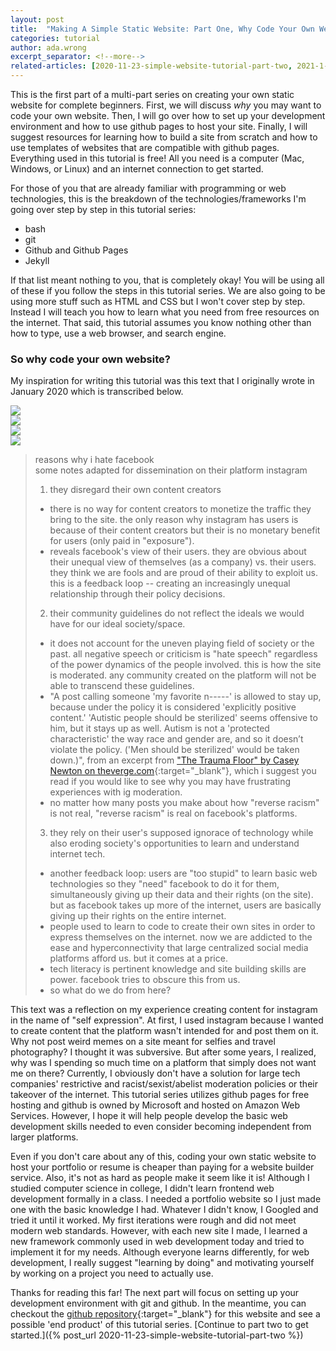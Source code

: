 ```yaml
---
layout: post
title:  "Making A Simple Static Website: Part One, Why Code Your Own Website?"
categories: tutorial
author: ada.wrong
excerpt_separator: <!--more-->
related-articles: [2020-11-23-simple-website-tutorial-part-two, 2021-1-21-simple-website-tutorial-part-three]
---
```


This is the first part of a multi-part series on creating your own static website for complete beginners. First, we will discuss *why* you may want to code your own website.<!--more--> Then, I will go over how to set up your development environment and how to use github pages to host your site. Finally, I will suggest resources for learning how to build a site from scratch and how to use templates of websites that are compatible with github pages. Everything used in this tutorial is free! All you need is a computer (Mac, Windows, or Linux) and an internet connection to get started.

For those of you that are already familiar with programming or web technologies, this is the breakdown of the technologies/frameworks I'm going over step by step in this tutorial series:
- bash
- git
- Github and Github Pages
- Jekyll  

If that list meant nothing to you, that is completely okay! You will be using all of these if you follow the steps in this tutorial series. We are also going to be using more stuff such as HTML and CSS but I won't cover step by step. Instead I will teach you how to learn what you need from free resources on the internet. That said, this tutorial assumes you know nothing other than how to type, use a web browser, and search engine.

### So why code your own website? ###   
My inspiration for writing this tutorial was this text that I originally wrote in January 2020 which is transcribed below.

<div class="row">
	<div class="col-sm">
		<img class="img-fluid" src='/assets/post_media/2020-11-16-simple-website-tutorial-part-one/whyihatefacebook_post1.png'>
	</div>
	<div class="col-sm">
		<img class="img-fluid" src='/assets/post_media/2020-11-16-simple-website-tutorial-part-one/whyihatefacebook_post2.png'>
	</div>
	<div class="col-sm">
		<img class="img-fluid" src='/assets/post_media/2020-11-16-simple-website-tutorial-part-one/whyihatefacebook_post3.png'>
	</div>
	<div class="col-sm">
		<img class="img-fluid" src='/assets/post_media/2020-11-16-simple-website-tutorial-part-one/whyihatefacebook_post4.png'>
	</div>
</div>


>reasons why i hate facebook  
>some notes adapted for dissemination on their platform instagram  
>1. they disregard their own content creators  
>- there is no way for content creators to monetize the traffic they bring to the site. the only reason why instagram has users is because of their content creators but their is no monetary benefit for users (only paid in "exposure").  
>- reveals facebook's view of their users. they are obvious about their unequal view of themselves (as a company) vs. their users. they think we are fools and are proud of their ability to exploit us. this is a feedback loop -- creating an increasingly unequal relationship through their policy decisions.  
>2. their community guidelines do not reflect the ideals we would have for our ideal society/space.  
>- it does not account for the uneven playing field of society or the past. all negative speech or criticism is "hate speech" regardless of the power dynamics of the people involved. this is how the site is moderated. any community created on the platform will not be able to transcend these guidelines.  
>- "A post calling someone 'my favorite n-----' is allowed to stay up, because under the policy it is considered 'explicitly positive content.'
>'Autistic people should be sterilized' seems offensive to him, but it stays up as well. Autism is not a 'protected characteristic' the way race and gender are, and so it doesn’t violate the policy. ('Men should be sterilized' would be taken down.)", from an excerpt from ["The Trauma Floor" by Casey Newton on theverge.com](https://www.theverge.com/2019/2/25/18229714/cognizant-facebook-content-moderator-interviews-trauma-working-conditions-arizona){:target="_blank"}, which i suggest you read if you would like to see why you may have frustrating experiences with ig moderation.  
>- no matter how many posts you make about how "reverse racism" is not real, "reverse racism" is real on facebook's platforms.  
>3. they rely on their user's supposed ignorace of technology while also eroding society's opportunities to learn and understand internet tech.  
>- another feedback loop: users are "too stupid" to learn basic web technologies so they "need" facebook to do it for them, simultaneously giving up their data and their rights (on the site). but as facebook takes up more of the internet, users are basically giving up their rights on the entire internet.  
>- people used to learn to code to create their own sites in order to express themselves on the internet. now we are addicted to the ease and hyperconnectivity that large centralized social media platforms afford us. but it comes at a price.  
>- tech literacy is pertinent knowledge and site building skills are power. facebook tries to obscure this from us.  
>- so what do we do from here?

This text was a reflection on my experience creating content for instagram in the name of "self expression". At first, I used instagram because I wanted to create content that the platform wasn't intended for and post them on it. Why not post weird memes on a site meant for selfies and travel photography? I thought it was subversive. But after some years, I realized, why was I spending so much time on a platform that simply does not want me on there? Currently, I obviously don't have a solution for large tech companies' restrictive and racist/sexist/abelist moderation policies or their takeover of the internet. This tutorial series utilizes github pages for free hosting and github is owned by Microsoft and hosted on Amazon Web Services. However, I hope it will help people develop the basic web development skills needed to even consider becoming independent from larger platforms.

Even if you don't care about any of this, coding your own static website to host your portfolio or resume is cheaper than paying for a website builder service. Also, it's not as hard as people make it seem like it is! Although I studied computer science in college, I didn't learn frontend web development formally in a class. I needed a portfolio website so I just made one with the basic knowledge I had. Whatever I didn't know, I Googled and tried it until it worked. My first iterations were rough and did not meet modern web standards. However, with each new site I made, I learned a new framework commonly used in web development today and tried to implement it for my needs. Although everyone learns differently, for web development, I really suggest "learning by doing" and motivating yourself by working on a project you need to actually use.

Thanks for reading this far! The next part will focus on setting up your development environment with git and github. In the meantime, you can checkout the [github repository](https://github.com/virtualgoodsdealer/virtualgoodsdealer.github.io){:target="_blank"} for this website and see a possible 'end product' of this tutorial series. [Continue to part two to get started.]({% post_url 2020-11-23-simple-website-tutorial-part-two %})
